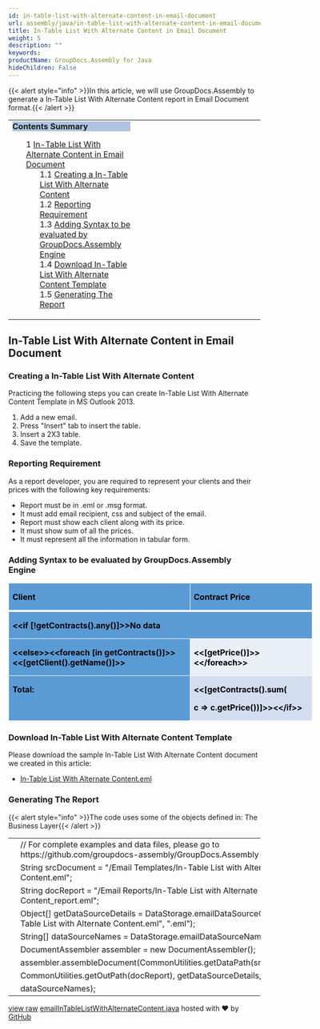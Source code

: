 ```yaml
---
id: in-table-list-with-alternate-content-in-email-document
url: assembly/java/in-table-list-with-alternate-content-in-email-document
title: In-Table List With Alternate Content in Email Document
weight: 5
description: ""
keywords: 
productName: GroupDocs.Assembly for Java
hideChildren: False
---
```

{{< alert style="info" >}}In this article, we will use GroupDocs.Assembly to generate a In-Table List With Alternate Content report in Email Document format.{{< /alert >}}

<table class="sectionMacro" border="0" cellpadding="5" cellspacing="0" width="100%"><tbody><tr><td valign="top" width="50%"><div class="panel" style="border-top-width: 1px; border-right-width: 1px; border-bottom-width: 1px; border-left-width: 1px;"><div class="panelHeader" style="border-bottom-width: 1px; background-color: rgb(176, 196, 222);"><b>Contents Summary</b></div><div class="panelContent"><style type="text/css">div.rbtoc1590607146060 { padding-top: 0px; padding-right: 0px; padding-bottom: 0px; padding-left: 0px; }div.rbtoc1590607146060 ul { list-style-type: none; list-style-image: none; margin-left: 0px; }div.rbtoc1590607146060 li { margin-left: 0px; padding-left: 0px; }</style><div class="toc rbtoc1590607146060"><ul class="toc-indentation"><li><span class="TOCOutline">1</span> <a href="#In-TableListWithAlternateContentinEmailDocument-In-TableListWithAlternateContentinEmailDocument">In-Table List With Alternate Content in Email Document</a><ul class="toc-indentation"><li><span class="TOCOutline">1.1</span> <a href="#In-TableListWithAlternateContentinEmailDocument-CreatingaIn-TableListWithAlternateContent">Creating a In-Table List With Alternate Content</a></li><li><span class="TOCOutline">1.2</span> <a href="#In-TableListWithAlternateContentinEmailDocument-ReportingRequirement">Reporting Requirement</a></li><li><span class="TOCOutline">1.3</span> <a href="#In-TableListWithAlternateContentinEmailDocument-AddingSyntaxtobeevaluatedbyGroupDocs.AssemblyEngine">Adding Syntax to be evaluated by GroupDocs.Assembly Engine</a></li><li><span class="TOCOutline">1.4</span> <a href="#In-TableListWithAlternateContentinEmailDocument-DownloadIn-TableListWithAlternateContentTemplate">Download In-Table List With Alternate Content Template</a></li><li><span class="TOCOutline">1.5</span> <a href="#In-TableListWithAlternateContentinEmailDocument-GeneratingTheReport">Generating The Report</a></li></ul></li></ul></div></div></div></td><td valign="top" width="15%"></td><td valign="top" width="35%"></td></tr></tbody></table>

## In-Table List With Alternate Content in Email Document

### Creating a In-Table List With Alternate Content

Practicing the following steps you can create In-Table List With Alternate Content Template in MS Outlook 2013.

1.  Add a new email.
2.  Press "Insert" tab to insert the table.
3.  Insert a 2X3 table.
4.  Save the template.

### Reporting Requirement

As a report developer, you are required to represent your clients and their prices with the following key requirements:

*   Report must be in .eml or .msg format.
*   It must add email recipient, css and subject of the email.
*   Report must show each client along with its price.
*   It must show sum of all the prices.
*   It must represent all the information in tabular form.

### Adding Syntax to be evaluated by GroupDocs.Assembly Engine

<table border="0" cellspacing="0" cellpadding="0" width="608" style="width: 456pt; border-collapse: collapse;"><tbody><tr><td width="371" valign="top" style="width: 278pt; border-top-color: white; border-top-style: solid; border-top-width: 1pt; border-right-color: white; border-right-style: solid; border-right-width: 1pt; border-bottom-color: white; border-bottom-style: solid; border-bottom-width: 3pt; border-left-color: white; border-left-style: solid; border-left-width: 1pt; background-color: rgb(91, 155, 213); background-image: initial; padding-top: 0.75pt; padding-right: 5.4pt; padding-bottom: 0in; padding-left: 5.4pt;"><p><b><span style="color: black;">Client</span></b></p></td><td width="237" valign="top" style="width: 178pt; border-top-color: white; border-top-style: solid; border-top-width: 1pt; border-left-color: initial; border-left-style: none; border-left-width: initial; border-bottom-color: white; border-bottom-style: solid; border-bottom-width: 3pt; border-right-color: white; border-right-style: solid; border-right-width: 1pt; background-color: rgb(91, 155, 213); background-image: initial; padding-top: 0.75pt; padding-right: 5.4pt; padding-bottom: 0in; padding-left: 5.4pt;"><p><b><span style="color: black;">Contract Price</span></b></p></td></tr><tr><td width="608" colspan="2" valign="top" style="width: 456pt; border-top-color: initial; border-top-style: none; border-top-width: initial; border-right-color: white; border-right-style: solid; border-right-width: 1pt; border-bottom-color: white; border-bottom-style: solid; border-bottom-width: 1pt; border-left-color: white; border-left-style: solid; border-left-width: 1pt; background-color: rgb(91, 155, 213); background-image: initial; padding-top: 0.75pt; padding-right: 5.4pt; padding-bottom: 0in; padding-left: 5.4pt;"><p><b><span style="color: black;">&lt;&lt;if [!getContracts().any()]&gt;&gt;No data</span></b></p></td></tr><tr><td width="371" valign="top" style="width: 278pt; border-top-color: initial; border-top-style: none; border-top-width: initial; border-right-color: white; border-right-style: solid; border-right-width: 1pt; border-bottom-color: white; border-bottom-style: solid; border-bottom-width: 1pt; border-left-color: white; border-left-style: solid; border-left-width: 1pt; background-color: rgb(91, 155, 213); background-image: initial; padding-top: 0.75pt; padding-right: 5.4pt; padding-bottom: 0in; padding-left: 5.4pt;"><p><b><span style="color: black;">&lt;&lt;else&gt;&gt;&lt;&lt;foreach [in getContracts()]&gt;&gt;&lt;&lt;[getClient().getName()]&gt;&gt;</span></b></p></td><td width="237" valign="top" style="width: 178pt; border-top-color: initial; border-top-style: none; border-top-width: initial; border-left-color: initial; border-left-style: none; border-left-width: initial; border-bottom-color: white; border-bottom-style: solid; border-bottom-width: 1pt; border-right-color: white; border-right-style: solid; border-right-width: 1pt; background-color: rgb(234, 239, 247); background-image: initial; padding-top: 0.75pt; padding-right: 5.4pt; padding-bottom: 0in; padding-left: 5.4pt;"><p><b><span style="color: black;">&lt;&lt;[getPrice()]&gt;&gt;&lt;&lt;/foreach&gt;&gt;</span></b></p></td></tr><tr><td width="371" valign="top" style="width: 278pt; border-top-color: initial; border-top-style: none; border-top-width: initial; border-right-color: white; border-right-style: solid; border-right-width: 1pt; border-bottom-color: white; border-bottom-style: solid; border-bottom-width: 1pt; border-left-color: white; border-left-style: solid; border-left-width: 1pt; background-color: rgb(91, 155, 213); background-image: initial; padding-top: 0.75pt; padding-right: 5.4pt; padding-bottom: 0in; padding-left: 5.4pt;"><p><b><span style="color: black;">Total:</span></b></p></td><td width="237" valign="top" style="width: 178pt; border-top-color: initial; border-top-style: none; border-top-width: initial; border-left-color: initial; border-left-style: none; border-left-width: initial; border-bottom-color: white; border-bottom-style: solid; border-bottom-width: 1pt; border-right-color: white; border-right-style: solid; border-right-width: 1pt; background-color: rgb(210, 222, 239); background-image: initial; padding-top: 0.75pt; padding-right: 5.4pt; padding-bottom: 0in; padding-left: 5.4pt;"><p><b><span style="color: black;">&lt;&lt;[getContracts().sum(</span></b></p><p><b><span style="color: black;">c =&gt; c.getPrice())]&gt;&gt;&lt;&lt;/if&gt;&gt;</span></b></p></td></tr></tbody></table>

### Download In-Table List With Alternate Content Template

Please download the sample In-Table List With Alternate Content document we created in this article:

*   [In-Table List With Alternate Content.eml](https://raw.githubusercontent.com/groupdocs-assembly/GroupDocs.Assembly-for-Java/master/Examples/GroupDocs.Assembly.Examples.Java/Data/Storage/Email%20Templates/Bulleted%20List.eml?raw=true)

### Generating The Report

{{< alert style="info" >}}The code uses some of the objects defined in: The Business Layer{{< /alert >}}

<table class="highlight tab-size js-file-line-container" data-tab-size="8" data-paste-markdown-skip=""><tbody><tr><td id="file-emailintablelistwithalternatecontent-java-L1" class="blob-num js-line-number" data-line-number="1"></td><td id="file-emailintablelistwithalternatecontent-java-LC1" class="blob-code blob-code-inner js-file-line"><span class="pl-c"><span class="pl-c">//</span> For complete examples and data files, please go to https://github.com/groupdocs-assembly/GroupDocs.Assembly-for-Java</span></td></tr><tr><td id="file-emailintablelistwithalternatecontent-java-L2" class="blob-num js-line-number" data-line-number="2"></td><td id="file-emailintablelistwithalternatecontent-java-LC2" class="blob-code blob-code-inner js-file-line"><span class="pl-smi">String</span> srcDocument <span class="pl-k">=</span> <span class="pl-s"><span class="pl-pds">"</span>/Email Templates/In-Table List with Alternate Content.eml<span class="pl-pds">"</span></span>;</td></tr><tr><td id="file-emailintablelistwithalternatecontent-java-L3" class="blob-num js-line-number" data-line-number="3"></td><td id="file-emailintablelistwithalternatecontent-java-LC3" class="blob-code blob-code-inner js-file-line"><span class="pl-smi">String</span> docReport <span class="pl-k">=</span> <span class="pl-s"><span class="pl-pds">"</span>/Email Reports/In-Table List with Alternate Content_report.eml<span class="pl-pds">"</span></span>;</td></tr><tr><td id="file-emailintablelistwithalternatecontent-java-L4" class="blob-num js-line-number" data-line-number="4"></td><td id="file-emailintablelistwithalternatecontent-java-LC4" class="blob-code blob-code-inner js-file-line"><span class="pl-k">Object</span>[] getDataSourceDetails <span class="pl-k">=</span> <span class="pl-smi">DataStorage</span><span class="pl-k">.</span>emailDataSourceObject(<span class="pl-s"><span class="pl-pds">"</span>In-Table List with Alternate Content.eml<span class="pl-pds">"</span></span>, <span class="pl-s"><span class="pl-pds">"</span>.eml<span class="pl-pds">"</span></span>);</td></tr><tr><td id="file-emailintablelistwithalternatecontent-java-L5" class="blob-num js-line-number" data-line-number="5"></td><td id="file-emailintablelistwithalternatecontent-java-LC5" class="blob-code blob-code-inner js-file-line"><span class="pl-k">String</span>[] dataSourceNames <span class="pl-k">=</span> <span class="pl-smi">DataStorage</span><span class="pl-k">.</span>emailDataSourceName(<span class="pl-s"><span class="pl-pds">"</span>.eml<span class="pl-pds">"</span></span>);</td></tr><tr><td id="file-emailintablelistwithalternatecontent-java-L6" class="blob-num js-line-number" data-line-number="6"></td><td id="file-emailintablelistwithalternatecontent-java-LC6" class="blob-code blob-code-inner js-file-line"><span class="pl-smi">DocumentAssembler</span> assembler <span class="pl-k">=</span> <span class="pl-k">new</span> <span class="pl-smi">DocumentAssembler</span>();</td></tr><tr><td id="file-emailintablelistwithalternatecontent-java-L7" class="blob-num js-line-number" data-line-number="7"></td><td id="file-emailintablelistwithalternatecontent-java-LC7" class="blob-code blob-code-inner js-file-line">assembler<span class="pl-k">.</span>assembleDocument(<span class="pl-smi">CommonUtilities</span><span class="pl-k">.</span>getDataPath(srcDocument),</td></tr><tr><td id="file-emailintablelistwithalternatecontent-java-L8" class="blob-num js-line-number" data-line-number="8"></td><td id="file-emailintablelistwithalternatecontent-java-LC8" class="blob-code blob-code-inner js-file-line"><span class="pl-smi">CommonUtilities</span><span class="pl-k">.</span>getOutPath(docReport), getDataSourceDetails,</td></tr><tr><td id="file-emailintablelistwithalternatecontent-java-L9" class="blob-num js-line-number" data-line-number="9"></td><td id="file-emailintablelistwithalternatecontent-java-LC9" class="blob-code blob-code-inner js-file-line">dataSourceNames);</td></tr></tbody></table>

[view raw](https://gist.github.com/samicheemagroupdocs/34eef2196b70162362cba82f22222a6f/raw/6edbaacd96e547086ec363bd904fa167aa58dbff/emailInTableListWithAlternateContent.java) [emailInTableListWithAlternateContent.java](https://gist.github.com/samicheemagroupdocs/34eef2196b70162362cba82f22222a6f#file-emailintablelistwithalternatecontent-java) hosted with ❤ by [GitHub](https://github.com)
